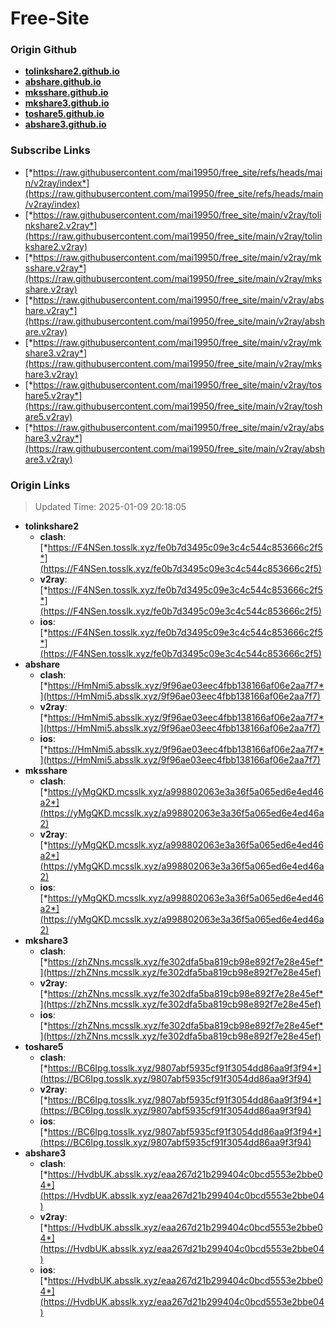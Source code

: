 # Free-Site

### Origin Github

- [**tolinkshare2.github.io**](https://github.com/tolinkshare2/tolinkshare2.github.io)
- [**abshare.github.io**](https://github.com/abshare/abshare.github.io)
- [**mksshare.github.io**](https://github.com/mksshare/mksshare.github.io)
- [**mkshare3.github.io**](https://github.com/mkshare3/mkshare3.github.io)
- [**toshare5.github.io**](https://github.com/toshare5/toshare5.github.io)
- [**abshare3.github.io**](https://github.com/abshare3/abshare3.github.io)

### Subscribe Links

- [*https://raw.githubusercontent.com/mai19950/free_site/refs/heads/main/v2ray/index*](https://raw.githubusercontent.com/mai19950/free_site/refs/heads/main/v2ray/index)
- [*https://raw.githubusercontent.com/mai19950/free_site/main/v2ray/tolinkshare2.v2ray*](https://raw.githubusercontent.com/mai19950/free_site/main/v2ray/tolinkshare2.v2ray)
- [*https://raw.githubusercontent.com/mai19950/free_site/main/v2ray/mksshare.v2ray*](https://raw.githubusercontent.com/mai19950/free_site/main/v2ray/mksshare.v2ray)
- [*https://raw.githubusercontent.com/mai19950/free_site/main/v2ray/abshare.v2ray*](https://raw.githubusercontent.com/mai19950/free_site/main/v2ray/abshare.v2ray)
- [*https://raw.githubusercontent.com/mai19950/free_site/main/v2ray/mkshare3.v2ray*](https://raw.githubusercontent.com/mai19950/free_site/main/v2ray/mkshare3.v2ray)
- [*https://raw.githubusercontent.com/mai19950/free_site/main/v2ray/toshare5.v2ray*](https://raw.githubusercontent.com/mai19950/free_site/main/v2ray/toshare5.v2ray)
- [*https://raw.githubusercontent.com/mai19950/free_site/main/v2ray/abshare3.v2ray*](https://raw.githubusercontent.com/mai19950/free_site/main/v2ray/abshare3.v2ray)

### Origin Links

> Updated Time: 2025-01-09 20:18:05

- **tolinkshare2**
  - **clash**: [*https://F4NSen.tosslk.xyz/fe0b7d3495c09e3c4c544c853666c2f5*](https://F4NSen.tosslk.xyz/fe0b7d3495c09e3c4c544c853666c2f5)
  - **v2ray**: [*https://F4NSen.tosslk.xyz/fe0b7d3495c09e3c4c544c853666c2f5*](https://F4NSen.tosslk.xyz/fe0b7d3495c09e3c4c544c853666c2f5)
  - **ios**: [*https://F4NSen.tosslk.xyz/fe0b7d3495c09e3c4c544c853666c2f5*](https://F4NSen.tosslk.xyz/fe0b7d3495c09e3c4c544c853666c2f5)
- **abshare**
  - **clash**: [*https://HmNmi5.absslk.xyz/9f96ae03eec4fbb138166af06e2aa7f7*](https://HmNmi5.absslk.xyz/9f96ae03eec4fbb138166af06e2aa7f7)
  - **v2ray**: [*https://HmNmi5.absslk.xyz/9f96ae03eec4fbb138166af06e2aa7f7*](https://HmNmi5.absslk.xyz/9f96ae03eec4fbb138166af06e2aa7f7)
  - **ios**: [*https://HmNmi5.absslk.xyz/9f96ae03eec4fbb138166af06e2aa7f7*](https://HmNmi5.absslk.xyz/9f96ae03eec4fbb138166af06e2aa7f7)
- **mksshare**
  - **clash**: [*https://yMgQKD.mcsslk.xyz/a998802063e3a36f5a065ed6e4ed46a2*](https://yMgQKD.mcsslk.xyz/a998802063e3a36f5a065ed6e4ed46a2)
  - **v2ray**: [*https://yMgQKD.mcsslk.xyz/a998802063e3a36f5a065ed6e4ed46a2*](https://yMgQKD.mcsslk.xyz/a998802063e3a36f5a065ed6e4ed46a2)
  - **ios**: [*https://yMgQKD.mcsslk.xyz/a998802063e3a36f5a065ed6e4ed46a2*](https://yMgQKD.mcsslk.xyz/a998802063e3a36f5a065ed6e4ed46a2)
- **mkshare3**
  - **clash**: [*https://zhZNns.mcsslk.xyz/fe302dfa5ba819cb98e892f7e28e45ef*](https://zhZNns.mcsslk.xyz/fe302dfa5ba819cb98e892f7e28e45ef)
  - **v2ray**: [*https://zhZNns.mcsslk.xyz/fe302dfa5ba819cb98e892f7e28e45ef*](https://zhZNns.mcsslk.xyz/fe302dfa5ba819cb98e892f7e28e45ef)
  - **ios**: [*https://zhZNns.mcsslk.xyz/fe302dfa5ba819cb98e892f7e28e45ef*](https://zhZNns.mcsslk.xyz/fe302dfa5ba819cb98e892f7e28e45ef)
- **toshare5**
  - **clash**: [*https://BC6Ipg.tosslk.xyz/9807abf5935cf91f3054dd86aa9f3f94*](https://BC6Ipg.tosslk.xyz/9807abf5935cf91f3054dd86aa9f3f94)
  - **v2ray**: [*https://BC6Ipg.tosslk.xyz/9807abf5935cf91f3054dd86aa9f3f94*](https://BC6Ipg.tosslk.xyz/9807abf5935cf91f3054dd86aa9f3f94)
  - **ios**: [*https://BC6Ipg.tosslk.xyz/9807abf5935cf91f3054dd86aa9f3f94*](https://BC6Ipg.tosslk.xyz/9807abf5935cf91f3054dd86aa9f3f94)
- **abshare3**
  - **clash**: [*https://HvdbUK.absslk.xyz/eaa267d21b299404c0bcd5553e2bbe04*](https://HvdbUK.absslk.xyz/eaa267d21b299404c0bcd5553e2bbe04)
  - **v2ray**: [*https://HvdbUK.absslk.xyz/eaa267d21b299404c0bcd5553e2bbe04*](https://HvdbUK.absslk.xyz/eaa267d21b299404c0bcd5553e2bbe04)
  - **ios**: [*https://HvdbUK.absslk.xyz/eaa267d21b299404c0bcd5553e2bbe04*](https://HvdbUK.absslk.xyz/eaa267d21b299404c0bcd5553e2bbe04)

